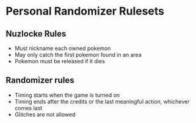 # Personal Randomizer Rulesets

## Nuzlocke Rules
- Must nickname each owned pokemon
- May only catch the first pokemon found in an area
- Pokemon must be released if it dies

## Randomizer rules
- Timing starts when the game is turned on
- Timing ends after the credits or the last meaningful action, whichever comes last
- Glitches are not allowed
